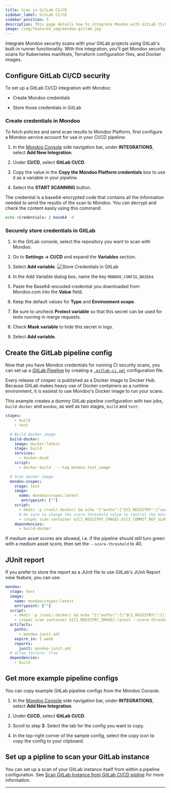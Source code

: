 ```yaml
---
title: Scan in GitLab CI/CD
sidebar_label: GitLab CI/CD
sidebar_position: 5
description: This page details how to integrate Mondoo with GitLab CI/CD Pipelines.
image: /img/featured_img/mondoo-gitlab.jpg
---
```


Integrate Mondoo security scans with your GitLab projects using GitLab's built-in runner functionality. With this integration, you'll get Mondoo security scans for Kubernetes manifests, Terraform configuration files, and Docker images.

## Configure GitLab CI/CD security

To set up a GitLab CI/CD integration with Mondoo:

- Create Mondoo credentials

- Store those credentials in GitLab

### Create credentials in Mondoo

To fetch policies and send scan results to Mondoo Platform, first configure a Mondoo service account for use in your CI/CD pipeline:

1. In the [Mondoo Console](https://console.mondoo.com) side navigation bar, under **INTEGRATIONS**, select **Add New Integration**.

2. Under **CI/CD**, select **GitLab CI/CD**.

3. Copy the value in the **Copy the Mondoo Platform credentials** box to use it as a variable in your pipeline.

4. Select the **START SCANNING** button.

The credential is a base64-encrypted code that contains all the information needed to send the results of the scan to Mondoo. You can decrypt and check the content easily using this command:

```bash
echo <Credentials> | base64 -d
```

### Securely store credentials in GitLab

1. In the GitLab console, select the repository you want to scan with Mondoo.

2. Go to **Settings -> CI/CD** and expand the **Variables** section.

3. Select **Add variable**.
   ![Store Credentials in GitLab](/img/platform/infra/gitlab/mondoo-cicd-gitlab-config.png)

4. In the Add Variable dialog box, name the key `MONDOO_CONFIG_BASE64`.

5. Paste the Base64-encoded credential you downloaded from Mondoo.com into the **Value** field.

6. Keep the default values for **Type** and **Environment scope**.

7. Be sure to uncheck **Protect variable** so that this secret can be used for tests running in merge requests.

8. Check **Mask variable** to hide this secret in logs.

9. Select **Add variable**.

## Create the GitLab pipeline config

Now that you have Mondoo credentials for running CI security scans, you can set up a [GitLab Pipeline](https://docs.gitlab.com/ee/ci/pipelines/) by creating a [`.gitlab-ci.yml`](https://docs.gitlab.com/ee/ci/yaml/gitlab_ci_yaml.html) configuration file.

Every release of cnspec is published as a Docker image to Docker Hub. Because GitLab makes heavy use of Docker containers as a runtime environment, it is easiest to use Mondoo's Docker image to run your scans.

This example creates a dummy GitLab pipeline configuration with two jobs, `build-docker` and `mondoo`, as well as two stages, `build` and `test`:

```yml title=".gitlab-ci.yml"
stages:
    - build
    - test

  # Build docker image
  build-docker:
    image: docker:latest
    stage: build
    services:
      - docker:dind
    script:
      - docker build . --tag mondoo_test_image

  # Scan docker image
  mondoo-cnspec:
    stage: test
    image:
      name: mondoo/cnspec:latest
       entrypoint: [""]
    script:
      - mkdir -p /root/.docker/ && echo "{"auths":{"$CI_REGISTRY":{"username":"$CI_REGISTRY_USER","password":"$CI_REGISTRY_PASSWORD"}}}" > /root/.docker/config.json
      # be sure to change the score-threshold value to control the minimum accepted asset score before CI jobs fail
      - cnspec scan container ${CI_REGISTRY_IMAGE}:${CI_COMMIT_REF_SLUG} --score-threshold 90
    dependencies:
      - build-docker
```

If medium asset scores are allowed, i.e. if the pipeline should still turn green with a medium asset score, then set the `--score-threshold` to 40.

## JUnit report

If you prefer to store the report as a JUnit file to use GitLab's JUnit Report view feature, you can use:

```yml title=".gitlab-ci.yml"
mondoo:
  stage: test
  image:
    name: mondoo/cnspec:latest
    entrypoint: [""]
  script:
    - mkdir -p /root/.docker/ && echo "{\"auths\":{\"$CI_REGISTRY\":{\"username\":\"$CI_REGISTRY_USER\",\"password\":\"$CI_REGISTRY_PASSWORD\"}}}" > /root/.docker/config.json
    - cnspec scan container ${CI_REGISTRY_IMAGE}:latest --score-threshold 90  --output junit > mondoo-junit.xml
  artifacts:
    paths:
      - mondoo-junit.xml
    expire_in: 1 week
    reports:
      junit: mondoo-junit.xml
  # allow_failure: true
  dependencies:
    - build
```

## Get more example pipeline configs

You can copy example GitLab pipeline configs from the Mondoo Console.

1. In the [Mondoo Console](https://console.mondoo.com) side navigation bar, under **INTEGRATIONS**, select **Add New Integration**.

2. Under **CI/CD**, select **GitLab CI/CD**.

3. Scroll to step **3**. Select the tab for the config you want to copy.

4. In the top-right corner of the sample config, select the copy icon to copy the config to your clipboard.

## Set up a pipline to scan your GitLab instance

You can set up a scan of your GitLab instance itself from within a pipeline configuration. See [Scan GitLab Instance from GitLab CI/CD pipline](/platform/infra/saas/gitlab/#scan-gitlab-instance-from-gitlab-cicd-pipeline) for more information.

---
